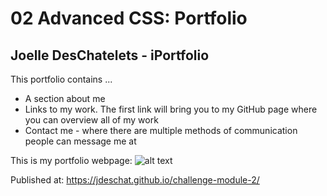 # 02 Advanced CSS: Portfolio

## Joelle DesChatelets - iPortfolio

This portfolio contains ...
* A section about me
* Links to my work. The first link will bring you to my GitHub page where you can overview all of my work
* Contact me - where there are multiple methods of communication people can message me at

This is my portfolio webpage:
![alt text](https://github.com/jdeschat/challenge-module-2/blob/main/assets/img/portfolio.jpg)

Published at:
https://jdeschat.github.io/challenge-module-2/
